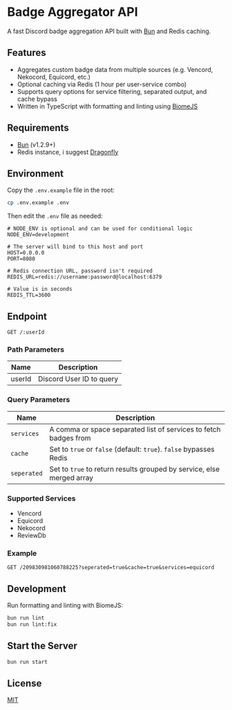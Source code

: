 # Badge Aggregator API

A fast Discord badge aggregation API built with [Bun](https://bun.sh) and Redis caching.

## Features

- Aggregates custom badge data from multiple sources (e.g. Vencord, Nekocord, Equicord, etc.)
- Optional caching via Redis (1 hour per user-service combo)
- Supports query options for service filtering, separated output, and cache bypass
- Written in TypeScript with formatting and linting using [BiomeJS](https://biomejs.dev)

## Requirements

- [Bun](https://bun.sh) (v1.2.9+)
- Redis instance, i suggest [Dragonfly](https://www.dragonflydb.io/)

## Environment

Copy the `.env.example` file in the root:

```bash
cp .env.example .env
```

Then edit the `.env` file as needed:

```env
# NODE_ENV is optional and can be used for conditional logic
NODE_ENV=development

# The server will bind to this host and port
HOST=0.0.0.0
PORT=8080

# Redis connection URL, password isn't required
REDIS_URL=redis://username:password@localhost:6379

# Value is in seconds
REDIS_TTL=3600
```

## Endpoint

```http
GET /:userId
```

### Path Parameters

| Name    | Description              |
|---------|--------------------------|
| userId  | Discord User ID to query |

### Query Parameters

| Name         | Description                                                              |
|--------------|--------------------------------------------------------------------------|
| `services`   | A comma or space separated list of services to fetch badges from         |
| `cache`      | Set to `true` or `false` (default: `true`). `false` bypasses Redis |
| `seperated`  | Set to `true` to return results grouped by service, else merged array  |

### Supported Services

- Vencord
- Equicord
- Nekocord
- ReviewDb

### Example

```http
GET /209830981060788225?seperated=true&cache=true&services=equicord
```

## Development

Run formatting and linting with BiomeJS:

```bash
bun run lint
bun run lint:fix
```

## Start the Server

```bash
bun run start
```

## License
[MIT](LICENSE)
